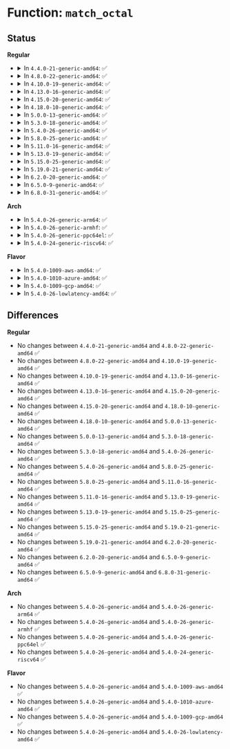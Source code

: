 # Function: <code>match_octal</code>

## Status
<b>Regular</b>
<ul>
<li>
<details>
<summary>In <code>4.4.0-21-generic-amd64</code>: ✅</summary>

```c
int match_octal(substring_t * s, int * result)
```

```json
{
  "name": "match_octal",
  "collision_type": "Unique Global",
  "inline_type": "No",
  "funcs": [
    {
      "addr": 18446744071583007968,
      "name": "match_octal",
      "external": true,
      "loc": "lib/parser.c:178",
      "file": "lib/parser.c",
      "inline": "seen, unknown",
      "caller_inline": [],
      "caller_func": [
        "fs/devpts/inode.c:parse_mount_options",
        "fs/devpts/inode.c:parse_mount_options",
        "fs/ramfs/inode.c:ramfs_fill_super",
        "fs/fat/inode.c:parse_options",
        "fs/fat/inode.c:parse_options",
        "fs/fat/inode.c:parse_options",
        "fs/fat/inode.c:parse_options",
        "fs/fuse/inode.c:fuse_fill_super",
        "fs/debugfs/inode.c:debugfs_parse_options",
        "fs/tracefs/inode.c:tracefs_parse_options"
      ]
    }
  ],
  "symbols": [
    {
      "addr": 18446744071583007968,
      "name": "match_octal",
      "section": ".text",
      "bind": "STB_GLOBAL",
      "size": 16
    }
  ]
}
```
</details>
</li>
<li>
<details>
<summary>In <code>4.8.0-22-generic-amd64</code>: ✅</summary>

```c
int match_octal(substring_t * s, int * result)
```

```json
{
  "name": "match_octal",
  "collision_type": "Unique Global",
  "inline_type": "No",
  "funcs": [
    {
      "addr": 18446744071583298432,
      "name": "match_octal",
      "external": true,
      "loc": "lib/parser.c:178",
      "file": "lib/parser.c",
      "inline": "seen, unknown",
      "caller_inline": [],
      "caller_func": [
        "fs/devpts/inode.c:parse_mount_options",
        "fs/devpts/inode.c:parse_mount_options",
        "fs/ramfs/inode.c:ramfs_fill_super",
        "fs/fat/inode.c:parse_options",
        "fs/fat/inode.c:parse_options",
        "fs/fat/inode.c:parse_options",
        "fs/fat/inode.c:parse_options",
        "fs/fuse/inode.c:fuse_fill_super",
        "fs/debugfs/inode.c:debugfs_parse_options",
        "fs/tracefs/inode.c:tracefs_parse_options"
      ]
    }
  ],
  "symbols": [
    {
      "addr": 18446744071583298432,
      "name": "match_octal",
      "section": ".text",
      "bind": "STB_GLOBAL",
      "size": 16
    }
  ]
}
```
</details>
</li>
<li>
<details>
<summary>In <code>4.10.0-19-generic-amd64</code>: ✅</summary>

```c
int match_octal(substring_t * s, int * result)
```

```json
{
  "name": "match_octal",
  "collision_type": "Unique Global",
  "inline_type": "No",
  "funcs": [
    {
      "addr": 18446744071583417296,
      "name": "match_octal",
      "external": true,
      "loc": "lib/parser.c:225",
      "file": "lib/parser.c",
      "inline": "seen, unknown",
      "caller_inline": [],
      "caller_func": [
        "kernel/bpf/inode.c:bpf_fill_super",
        "fs/devpts/inode.c:parse_mount_options",
        "fs/devpts/inode.c:parse_mount_options",
        "fs/ramfs/inode.c:ramfs_fill_super",
        "fs/fat/inode.c:parse_options",
        "fs/fat/inode.c:parse_options",
        "fs/fat/inode.c:parse_options",
        "fs/fat/inode.c:parse_options",
        "fs/fuse/inode.c:fuse_fill_super",
        "fs/debugfs/inode.c:debugfs_parse_options",
        "fs/tracefs/inode.c:tracefs_parse_options"
      ]
    }
  ],
  "symbols": [
    {
      "addr": 18446744071583417296,
      "name": "match_octal",
      "section": ".text",
      "bind": "STB_GLOBAL",
      "size": 16
    }
  ]
}
```
</details>
</li>
<li>
<details>
<summary>In <code>4.13.0-16-generic-amd64</code>: ✅</summary>

```c
int match_octal(substring_t * s, int * result)
```

```json
{
  "name": "match_octal",
  "collision_type": "Unique Global",
  "inline_type": "No",
  "funcs": [
    {
      "addr": 18446744071583439008,
      "name": "match_octal",
      "external": true,
      "loc": "lib/parser.c:225",
      "file": "lib/parser.c",
      "inline": "seen, unknown",
      "caller_inline": [],
      "caller_func": [
        "kernel/bpf/inode.c:bpf_fill_super",
        "fs/devpts/inode.c:parse_mount_options",
        "fs/devpts/inode.c:parse_mount_options",
        "fs/ramfs/inode.c:ramfs_fill_super",
        "fs/fat/inode.c:parse_options",
        "fs/fat/inode.c:parse_options",
        "fs/fat/inode.c:parse_options",
        "fs/fat/inode.c:parse_options",
        "fs/fuse/inode.c:fuse_fill_super",
        "fs/debugfs/inode.c:debugfs_parse_options",
        "fs/tracefs/inode.c:tracefs_parse_options"
      ]
    }
  ],
  "symbols": [
    {
      "addr": 18446744071583439008,
      "name": "match_octal",
      "section": ".text",
      "bind": "STB_GLOBAL",
      "size": 16
    }
  ]
}
```
</details>
</li>
<li>
<details>
<summary>In <code>4.15.0-20-generic-amd64</code>: ✅</summary>

```c
int match_octal(substring_t * s, int * result)
```

```json
{
  "name": "match_octal",
  "collision_type": "Unique Global",
  "inline_type": "No",
  "funcs": [
    {
      "addr": 18446744071583618976,
      "name": "match_octal",
      "external": true,
      "loc": "lib/parser.c:225",
      "file": "lib/parser.c",
      "inline": "seen, unknown",
      "caller_inline": [],
      "caller_func": [
        "kernel/bpf/inode.c:bpf_fill_super",
        "fs/devpts/inode.c:parse_mount_options",
        "fs/devpts/inode.c:parse_mount_options",
        "fs/ramfs/inode.c:ramfs_fill_super",
        "fs/fat/inode.c:parse_options",
        "fs/fat/inode.c:parse_options",
        "fs/fat/inode.c:parse_options",
        "fs/fat/inode.c:parse_options",
        "fs/fuse/inode.c:fuse_fill_super",
        "fs/debugfs/inode.c:debugfs_parse_options",
        "fs/tracefs/inode.c:tracefs_parse_options"
      ]
    }
  ],
  "symbols": [
    {
      "addr": 18446744071583618976,
      "name": "match_octal",
      "section": ".text",
      "bind": "STB_GLOBAL",
      "size": 16
    }
  ]
}
```
</details>
</li>
<li>
<details>
<summary>In <code>4.18.0-10-generic-amd64</code>: ✅</summary>

```c
int match_octal(substring_t * s, int * result)
```

```json
{
  "name": "match_octal",
  "collision_type": "Unique Global",
  "inline_type": "No",
  "funcs": [
    {
      "addr": 18446744071583835392,
      "name": "match_octal",
      "external": true,
      "loc": "lib/parser.c:225",
      "file": "lib/parser.c",
      "inline": "seen, unknown",
      "caller_inline": [],
      "caller_func": [
        "kernel/bpf/inode.c:bpf_fill_super",
        "fs/devpts/inode.c:parse_mount_options",
        "fs/devpts/inode.c:parse_mount_options",
        "fs/ramfs/inode.c:ramfs_fill_super",
        "fs/fat/inode.c:parse_options",
        "fs/fat/inode.c:parse_options",
        "fs/fat/inode.c:parse_options",
        "fs/fat/inode.c:parse_options",
        "fs/fuse/inode.c:fuse_fill_super",
        "fs/debugfs/inode.c:debugfs_parse_options",
        "fs/tracefs/inode.c:tracefs_parse_options"
      ]
    }
  ],
  "symbols": [
    {
      "addr": 18446744071583835392,
      "name": "match_octal",
      "section": ".text",
      "bind": "STB_GLOBAL",
      "size": 23
    }
  ]
}
```
</details>
</li>
<li>
<details>
<summary>In <code>5.0.0-13-generic-amd64</code>: ✅</summary>

```c
int match_octal(substring_t * s, int * result)
```

```json
{
  "name": "match_octal",
  "collision_type": "Unique Global",
  "inline_type": "No",
  "funcs": [
    {
      "addr": 18446744071583919040,
      "name": "match_octal",
      "external": true,
      "loc": "lib/parser.c:219",
      "file": "lib/parser.c",
      "inline": "seen, unknown",
      "caller_inline": [],
      "caller_func": [
        "kernel/bpf/inode.c:bpf_fill_super",
        "fs/devpts/inode.c:parse_mount_options",
        "fs/devpts/inode.c:parse_mount_options",
        "fs/ramfs/inode.c:ramfs_fill_super",
        "fs/fat/inode.c:parse_options",
        "fs/fat/inode.c:parse_options",
        "fs/fat/inode.c:parse_options",
        "fs/fat/inode.c:parse_options",
        "fs/fuse/inode.c:fuse_fill_super",
        "fs/debugfs/inode.c:debugfs_parse_options",
        "fs/tracefs/inode.c:tracefs_parse_options"
      ]
    }
  ],
  "symbols": [
    {
      "addr": 18446744071583919040,
      "name": "match_octal",
      "section": ".text",
      "bind": "STB_GLOBAL",
      "size": 26
    }
  ]
}
```
</details>
</li>
<li>
<details>
<summary>In <code>5.3.0-18-generic-amd64</code>: ✅</summary>

```c
int match_octal(substring_t * s, int * result)
```

```json
{
  "name": "match_octal",
  "collision_type": "Unique Global",
  "inline_type": "No",
  "funcs": [
    {
      "addr": 18446744071584098816,
      "name": "match_octal",
      "external": true,
      "loc": "lib/parser.c:217",
      "file": "lib/parser.c",
      "inline": "seen, unknown",
      "caller_inline": [],
      "caller_func": [
        "kernel/bpf/inode.c:bpf_fill_super",
        "fs/devpts/inode.c:parse_mount_options",
        "fs/devpts/inode.c:parse_mount_options",
        "fs/ramfs/inode.c:ramfs_fill_super",
        "fs/fat/inode.c:parse_options",
        "fs/fat/inode.c:parse_options",
        "fs/fat/inode.c:parse_options",
        "fs/fat/inode.c:parse_options",
        "fs/fuse/inode.c:fuse_fill_super",
        "fs/debugfs/inode.c:debugfs_parse_options",
        "fs/tracefs/inode.c:tracefs_parse_options"
      ]
    }
  ],
  "symbols": [
    {
      "addr": 18446744071584098816,
      "name": "match_octal",
      "section": ".text",
      "bind": "STB_GLOBAL",
      "size": 26
    }
  ]
}
```
</details>
</li>
<li>
<details>
<summary>In <code>5.4.0-26-generic-amd64</code>: ✅</summary>

```c
int match_octal(substring_t * s, int * result)
```

```json
{
  "name": "match_octal",
  "collision_type": "Unique Global",
  "inline_type": "No",
  "funcs": [
    {
      "addr": 18446744071584221600,
      "name": "match_octal",
      "external": true,
      "loc": "lib/parser.c:217",
      "file": "lib/parser.c",
      "inline": "seen, unknown",
      "caller_inline": [],
      "caller_func": [
        "fs/devpts/inode.c:parse_mount_options",
        "fs/devpts/inode.c:parse_mount_options",
        "fs/fat/inode.c:parse_options",
        "fs/fat/inode.c:parse_options",
        "fs/fat/inode.c:parse_options",
        "fs/fat/inode.c:parse_options",
        "fs/debugfs/inode.c:debugfs_parse_options",
        "fs/tracefs/inode.c:tracefs_parse_options"
      ]
    }
  ],
  "symbols": [
    {
      "addr": 18446744071584221600,
      "name": "match_octal",
      "section": ".text",
      "bind": "STB_GLOBAL",
      "size": 26
    }
  ]
}
```
</details>
</li>
<li>
<details>
<summary>In <code>5.8.0-25-generic-amd64</code>: ✅</summary>

```c
int match_octal(substring_t * s, int * result)
```

```json
{
  "name": "match_octal",
  "collision_type": "Unique Global",
  "inline_type": "No",
  "funcs": [
    {
      "addr": 18446744071584627696,
      "name": "match_octal",
      "external": true,
      "loc": "lib/parser.c:217",
      "file": "lib/parser.c",
      "inline": "seen, unknown",
      "caller_inline": [],
      "caller_func": [
        "fs/devpts/inode.c:parse_mount_options",
        "fs/devpts/inode.c:parse_mount_options",
        "fs/fat/inode.c:parse_options",
        "fs/fat/inode.c:parse_options",
        "fs/fat/inode.c:parse_options",
        "fs/fat/inode.c:parse_options",
        "fs/debugfs/inode.c:debugfs_parse_options",
        "fs/tracefs/inode.c:tracefs_parse_options"
      ]
    }
  ],
  "symbols": [
    {
      "addr": 18446744071584627696,
      "name": "match_octal",
      "section": ".text",
      "bind": "STB_GLOBAL",
      "size": 16
    }
  ]
}
```
</details>
</li>
<li>
<details>
<summary>In <code>5.11.0-16-generic-amd64</code>: ✅</summary>

```c
int match_octal(substring_t * s, int * result)
```

```json
{
  "name": "match_octal",
  "collision_type": "Unique Global",
  "inline_type": "No",
  "funcs": [
    {
      "addr": 18446744071584746096,
      "name": "match_octal",
      "external": true,
      "loc": "lib/parser.c:217",
      "file": "lib/parser.c",
      "inline": "seen, unknown",
      "caller_inline": [],
      "caller_func": [
        "fs/devpts/inode.c:parse_mount_options",
        "fs/devpts/inode.c:parse_mount_options",
        "fs/fat/inode.c:parse_options",
        "fs/fat/inode.c:parse_options",
        "fs/fat/inode.c:parse_options",
        "fs/fat/inode.c:parse_options",
        "fs/debugfs/inode.c:debugfs_parse_options",
        "fs/tracefs/inode.c:tracefs_parse_options"
      ]
    }
  ],
  "symbols": [
    {
      "addr": 18446744071584746096,
      "name": "match_octal",
      "section": ".text",
      "bind": "STB_GLOBAL",
      "size": 16
    }
  ]
}
```
</details>
</li>
<li>
<details>
<summary>In <code>5.13.0-19-generic-amd64</code>: ✅</summary>

```c
int match_octal(substring_t * s, int * result)
```

```json
{
  "name": "match_octal",
  "collision_type": "Unique Global",
  "inline_type": "No",
  "funcs": [
    {
      "addr": 18446744071584774336,
      "name": "match_octal",
      "external": true,
      "loc": "lib/parser.c:247",
      "file": "lib/parser.c",
      "inline": "seen, unknown",
      "caller_inline": [],
      "caller_func": [
        "fs/devpts/inode.c:parse_mount_options",
        "fs/devpts/inode.c:parse_mount_options",
        "fs/fat/inode.c:parse_options",
        "fs/fat/inode.c:parse_options",
        "fs/fat/inode.c:parse_options",
        "fs/fat/inode.c:parse_options",
        "fs/debugfs/inode.c:debugfs_parse_options",
        "fs/tracefs/inode.c:tracefs_parse_options"
      ]
    }
  ],
  "symbols": [
    {
      "addr": 18446744071584774336,
      "name": "match_octal",
      "section": ".text",
      "bind": "STB_GLOBAL",
      "size": 16
    }
  ]
}
```
</details>
</li>
<li>
<details>
<summary>In <code>5.15.0-25-generic-amd64</code>: ✅</summary>

```c
int match_octal(substring_t * s, int * result)
```

```json
{
  "name": "match_octal",
  "collision_type": "Unique Global",
  "inline_type": "No",
  "funcs": [
    {
      "addr": 18446744071585204224,
      "name": "match_octal",
      "external": true,
      "loc": "lib/parser.c:248",
      "file": "lib/parser.c",
      "inline": "seen, unknown",
      "caller_inline": [],
      "caller_func": [
        "fs/devpts/inode.c:parse_mount_options",
        "fs/devpts/inode.c:parse_mount_options",
        "fs/fat/inode.c:parse_options",
        "fs/fat/inode.c:parse_options",
        "fs/fat/inode.c:parse_options",
        "fs/fat/inode.c:parse_options",
        "fs/debugfs/inode.c:debugfs_parse_options",
        "fs/tracefs/inode.c:tracefs_parse_options"
      ]
    }
  ],
  "symbols": [
    {
      "addr": 18446744071585204224,
      "name": "match_octal",
      "section": ".text",
      "bind": "STB_GLOBAL",
      "size": 16
    }
  ]
}
```
</details>
</li>
<li>
<details>
<summary>In <code>5.19.0-21-generic-amd64</code>: ✅</summary>

```c
int match_octal(substring_t * s, int * result)
```

```json
{
  "name": "match_octal",
  "collision_type": "Unique Global",
  "inline_type": "No",
  "funcs": [
    {
      "addr": 18446744071586041040,
      "name": "match_octal",
      "external": true,
      "loc": "lib/parser.c:248",
      "file": "lib/parser.c",
      "inline": "seen, unknown",
      "caller_inline": [],
      "caller_func": [
        "fs/devpts/inode.c:parse_mount_options",
        "fs/devpts/inode.c:parse_mount_options",
        "fs/fat/inode.c:parse_options",
        "fs/fat/inode.c:parse_options",
        "fs/fat/inode.c:parse_options",
        "fs/fat/inode.c:parse_options",
        "fs/debugfs/inode.c:debugfs_parse_options",
        "fs/tracefs/inode.c:tracefs_parse_options"
      ]
    }
  ],
  "symbols": [
    {
      "addr": 18446744071586041040,
      "name": "match_octal",
      "section": ".text",
      "bind": "STB_GLOBAL",
      "size": 26
    }
  ]
}
```
</details>
</li>
<li>
<details>
<summary>In <code>6.2.0-20-generic-amd64</code>: ✅</summary>

```c
int match_octal(substring_t * s, int * result)
```

```json
{
  "name": "match_octal",
  "collision_type": "Unique Global",
  "inline_type": "No",
  "funcs": [
    {
      "addr": 18446744071587023200,
      "name": "match_octal",
      "external": true,
      "loc": "lib/parser.c:249",
      "file": "lib/parser.c",
      "inline": "seen, unknown",
      "caller_inline": [],
      "caller_func": [
        "fs/devpts/inode.c:parse_mount_options",
        "fs/devpts/inode.c:parse_mount_options",
        "fs/fat/inode.c:parse_options",
        "fs/fat/inode.c:parse_options",
        "fs/fat/inode.c:parse_options",
        "fs/fat/inode.c:parse_options",
        "fs/debugfs/inode.c:debugfs_parse_options",
        "fs/tracefs/inode.c:tracefs_parse_options"
      ]
    }
  ],
  "symbols": [
    {
      "addr": 18446744071587023200,
      "name": "match_octal",
      "section": ".text",
      "bind": "STB_GLOBAL",
      "size": 26
    }
  ]
}
```
</details>
</li>
<li>
<details>
<summary>In <code>6.5.0-9-generic-amd64</code>: ✅</summary>

```c
int match_octal(substring_t * s, int * result)
```

```json
{
  "name": "match_octal",
  "collision_type": "Unique Global",
  "inline_type": "No",
  "funcs": [
    {
      "addr": 18446744071587278192,
      "name": "match_octal",
      "external": true,
      "loc": "lib/parser.c:249",
      "file": "lib/parser.c",
      "inline": "seen, unknown",
      "caller_inline": [],
      "caller_func": [
        "fs/devpts/inode.c:parse_mount_options",
        "fs/devpts/inode.c:parse_mount_options",
        "fs/fat/inode.c:parse_options",
        "fs/fat/inode.c:parse_options",
        "fs/fat/inode.c:parse_options",
        "fs/fat/inode.c:parse_options",
        "fs/debugfs/inode.c:debugfs_parse_options",
        "fs/tracefs/inode.c:tracefs_parse_options"
      ]
    }
  ],
  "symbols": [
    {
      "addr": 18446744071587278192,
      "name": "match_octal",
      "section": ".text",
      "bind": "STB_GLOBAL",
      "size": 26
    }
  ]
}
```
</details>
</li>
<li>
<details>
<summary>In <code>6.8.0-31-generic-amd64</code>: ✅</summary>

```c
int match_octal(substring_t * s, int * result)
```

```json
{
  "name": "match_octal",
  "collision_type": "Unique Global",
  "inline_type": "No",
  "funcs": [
    {
      "addr": 18446744071587566928,
      "name": "match_octal",
      "external": true,
      "loc": "lib/parser.c:249",
      "file": "lib/parser.c",
      "inline": "seen, unknown",
      "caller_inline": [],
      "caller_func": [
        "fs/devpts/inode.c:parse_mount_options",
        "fs/devpts/inode.c:parse_mount_options",
        "fs/fat/inode.c:parse_options",
        "fs/fat/inode.c:parse_options",
        "fs/fat/inode.c:parse_options",
        "fs/fat/inode.c:parse_options",
        "fs/debugfs/inode.c:debugfs_parse_options",
        "fs/tracefs/inode.c:tracefs_parse_options"
      ]
    }
  ],
  "symbols": [
    {
      "addr": 18446744071587566928,
      "name": "match_octal",
      "section": ".text",
      "bind": "STB_GLOBAL",
      "size": 26
    }
  ]
}
```
</details>
</li>
</ul>
<b>Arch</b>
<ul>
<li>
<details>
<summary>In <code>5.4.0-26-generic-arm64</code>: ✅</summary>

```c
int match_octal(substring_t * s, int * result)
```

```json
{
  "name": "match_octal",
  "collision_type": "Unique Global",
  "inline_type": "No",
  "funcs": [
    {
      "addr": 18446603336496094936,
      "name": "match_octal",
      "external": true,
      "loc": "lib/parser.c:217",
      "file": "lib/parser.c",
      "inline": "seen, unknown",
      "caller_inline": [],
      "caller_func": [
        "fs/devpts/inode.c:parse_mount_options",
        "fs/devpts/inode.c:parse_mount_options",
        "fs/fat/inode.c:parse_options",
        "fs/fat/inode.c:parse_options",
        "fs/fat/inode.c:parse_options",
        "fs/fat/inode.c:parse_options",
        "fs/debugfs/inode.c:debugfs_parse_options",
        "fs/tracefs/inode.c:tracefs_parse_options"
      ]
    }
  ],
  "symbols": [
    {
      "addr": 18446603336496094936,
      "name": "match_octal",
      "section": ".text",
      "bind": "STB_GLOBAL",
      "size": 32
    }
  ]
}
```
</details>
</li>
<li>
<details>
<summary>In <code>5.4.0-26-generic-armhf</code>: ✅</summary>

```c
int match_octal(substring_t * s, int * result)
```

```json
{
  "name": "match_octal",
  "collision_type": "Unique Global",
  "inline_type": "No",
  "funcs": [
    {
      "addr": 3229421980,
      "name": "match_octal",
      "external": true,
      "loc": "lib/parser.c:217",
      "file": "lib/parser.c",
      "inline": "seen, unknown",
      "caller_inline": [],
      "caller_func": [
        "fs/devpts/inode.c:parse_mount_options",
        "fs/devpts/inode.c:parse_mount_options",
        "fs/fat/inode.c:parse_options",
        "fs/fat/inode.c:parse_options",
        "fs/fat/inode.c:parse_options",
        "fs/fat/inode.c:parse_options",
        "fs/debugfs/inode.c:debugfs_parse_options",
        "fs/tracefs/inode.c:tracefs_parse_options"
      ]
    }
  ],
  "symbols": [
    {
      "addr": 3229421980,
      "name": "match_octal",
      "section": ".text",
      "bind": "STB_GLOBAL",
      "size": 24
    }
  ]
}
```
</details>
</li>
<li>
<details>
<summary>In <code>5.4.0-26-generic-ppc64el</code>: ✅</summary>

```c
int match_octal(substring_t * s, int * result)
```

```json
{
  "name": "match_octal",
  "collision_type": "Unique Global",
  "inline_type": "No",
  "funcs": [
    {
      "addr": 13835058055290338464,
      "name": "match_octal",
      "external": true,
      "loc": "lib/parser.c:217",
      "file": "lib/parser.c",
      "inline": "seen, unknown",
      "caller_inline": [],
      "caller_func": [
        "fs/devpts/inode.c:parse_mount_options",
        "fs/devpts/inode.c:parse_mount_options",
        "fs/fat/inode.c:parse_options",
        "fs/fat/inode.c:parse_options",
        "fs/fat/inode.c:parse_options",
        "fs/fat/inode.c:parse_options",
        "fs/debugfs/inode.c:debugfs_parse_options",
        "fs/tracefs/inode.c:tracefs_parse_options"
      ]
    }
  ],
  "symbols": [
    {
      "addr": 13835058055290338464,
      "name": "match_octal",
      "section": ".text",
      "bind": "STB_GLOBAL",
      "size": 28
    }
  ]
}
```
</details>
</li>
<li>
<details>
<summary>In <code>5.4.0-24-generic-riscv64</code>: ✅</summary>

```c
int match_octal(substring_t * s, int * result)
```

```json
{
  "name": "match_octal",
  "collision_type": "Unique Global",
  "inline_type": "No",
  "funcs": [
    {
      "addr": 18446743936275163582,
      "name": "match_octal",
      "external": true,
      "loc": "lib/parser.c:217",
      "file": "lib/parser.c",
      "inline": "seen, unknown",
      "caller_inline": [],
      "caller_func": [
        "fs/devpts/inode.c:parse_mount_options",
        "fs/devpts/inode.c:parse_mount_options",
        "fs/fat/inode.c:parse_options",
        "fs/fat/inode.c:parse_options",
        "fs/fat/inode.c:parse_options",
        "fs/fat/inode.c:parse_options",
        "fs/debugfs/inode.c:debugfs_parse_options",
        "fs/tracefs/inode.c:tracefs_parse_options"
      ]
    }
  ],
  "symbols": [
    {
      "addr": 18446743936275163582,
      "name": "match_octal",
      "section": ".text",
      "bind": "STB_GLOBAL",
      "size": 34
    }
  ]
}
```
</details>
</li>
</ul>
<b>Flavor</b>
<ul>
<li>
<details>
<summary>In <code>5.4.0-1009-aws-amd64</code>: ✅</summary>

```c
int match_octal(substring_t * s, int * result)
```

```json
{
  "name": "match_octal",
  "collision_type": "Unique Global",
  "inline_type": "No",
  "funcs": [
    {
      "addr": 18446744071584190336,
      "name": "match_octal",
      "external": true,
      "loc": "lib/parser.c:217",
      "file": "lib/parser.c",
      "inline": "seen, unknown",
      "caller_inline": [],
      "caller_func": [
        "fs/devpts/inode.c:parse_mount_options",
        "fs/devpts/inode.c:parse_mount_options",
        "fs/fat/inode.c:parse_options",
        "fs/fat/inode.c:parse_options",
        "fs/fat/inode.c:parse_options",
        "fs/fat/inode.c:parse_options",
        "fs/debugfs/inode.c:debugfs_parse_options",
        "fs/tracefs/inode.c:tracefs_parse_options"
      ]
    }
  ],
  "symbols": [
    {
      "addr": 18446744071584190336,
      "name": "match_octal",
      "section": ".text",
      "bind": "STB_GLOBAL",
      "size": 26
    }
  ]
}
```
</details>
</li>
<li>
<details>
<summary>In <code>5.4.0-1010-azure-amd64</code>: ✅</summary>

```c
int match_octal(substring_t * s, int * result)
```

```json
{
  "name": "match_octal",
  "collision_type": "Unique Global",
  "inline_type": "No",
  "funcs": [
    {
      "addr": 18446744071584125568,
      "name": "match_octal",
      "external": true,
      "loc": "lib/parser.c:217",
      "file": "lib/parser.c",
      "inline": "seen, unknown",
      "caller_inline": [],
      "caller_func": [
        "fs/devpts/inode.c:parse_mount_options",
        "fs/devpts/inode.c:parse_mount_options",
        "fs/fat/inode.c:parse_options",
        "fs/fat/inode.c:parse_options",
        "fs/fat/inode.c:parse_options",
        "fs/fat/inode.c:parse_options",
        "fs/debugfs/inode.c:debugfs_parse_options",
        "fs/tracefs/inode.c:tracefs_parse_options"
      ]
    }
  ],
  "symbols": [
    {
      "addr": 18446744071584125568,
      "name": "match_octal",
      "section": ".text",
      "bind": "STB_GLOBAL",
      "size": 26
    }
  ]
}
```
</details>
</li>
<li>
<details>
<summary>In <code>5.4.0-1009-gcp-amd64</code>: ✅</summary>

```c
int match_octal(substring_t * s, int * result)
```

```json
{
  "name": "match_octal",
  "collision_type": "Unique Global",
  "inline_type": "No",
  "funcs": [
    {
      "addr": 18446744071584174096,
      "name": "match_octal",
      "external": true,
      "loc": "lib/parser.c:217",
      "file": "lib/parser.c",
      "inline": "seen, unknown",
      "caller_inline": [],
      "caller_func": [
        "fs/devpts/inode.c:parse_mount_options",
        "fs/devpts/inode.c:parse_mount_options",
        "fs/fat/inode.c:parse_options",
        "fs/fat/inode.c:parse_options",
        "fs/fat/inode.c:parse_options",
        "fs/fat/inode.c:parse_options",
        "fs/debugfs/inode.c:debugfs_parse_options",
        "fs/tracefs/inode.c:tracefs_parse_options"
      ]
    }
  ],
  "symbols": [
    {
      "addr": 18446744071584174096,
      "name": "match_octal",
      "section": ".text",
      "bind": "STB_GLOBAL",
      "size": 26
    }
  ]
}
```
</details>
</li>
<li>
<details>
<summary>In <code>5.4.0-26-lowlatency-amd64</code>: ✅</summary>

```c
int match_octal(substring_t * s, int * result)
```

```json
{
  "name": "match_octal",
  "collision_type": "Unique Global",
  "inline_type": "No",
  "funcs": [
    {
      "addr": 18446744071584278400,
      "name": "match_octal",
      "external": true,
      "loc": "lib/parser.c:217",
      "file": "lib/parser.c",
      "inline": "seen, unknown",
      "caller_inline": [],
      "caller_func": [
        "fs/devpts/inode.c:parse_mount_options",
        "fs/devpts/inode.c:parse_mount_options",
        "fs/fat/inode.c:parse_options",
        "fs/fat/inode.c:parse_options",
        "fs/fat/inode.c:parse_options",
        "fs/fat/inode.c:parse_options",
        "fs/debugfs/inode.c:debugfs_parse_options",
        "fs/tracefs/inode.c:tracefs_parse_options"
      ]
    }
  ],
  "symbols": [
    {
      "addr": 18446744071584278400,
      "name": "match_octal",
      "section": ".text",
      "bind": "STB_GLOBAL",
      "size": 26
    }
  ]
}
```
</details>
</li>
</ul>

## Differences
<b>Regular</b>
<ul>
<li>
No changes between <code>4.4.0-21-generic-amd64</code> and <code>4.8.0-22-generic-amd64</code> ✅
</li>
<li>
No changes between <code>4.8.0-22-generic-amd64</code> and <code>4.10.0-19-generic-amd64</code> ✅
</li>
<li>
No changes between <code>4.10.0-19-generic-amd64</code> and <code>4.13.0-16-generic-amd64</code> ✅
</li>
<li>
No changes between <code>4.13.0-16-generic-amd64</code> and <code>4.15.0-20-generic-amd64</code> ✅
</li>
<li>
No changes between <code>4.15.0-20-generic-amd64</code> and <code>4.18.0-10-generic-amd64</code> ✅
</li>
<li>
No changes between <code>4.18.0-10-generic-amd64</code> and <code>5.0.0-13-generic-amd64</code> ✅
</li>
<li>
No changes between <code>5.0.0-13-generic-amd64</code> and <code>5.3.0-18-generic-amd64</code> ✅
</li>
<li>
No changes between <code>5.3.0-18-generic-amd64</code> and <code>5.4.0-26-generic-amd64</code> ✅
</li>
<li>
No changes between <code>5.4.0-26-generic-amd64</code> and <code>5.8.0-25-generic-amd64</code> ✅
</li>
<li>
No changes between <code>5.8.0-25-generic-amd64</code> and <code>5.11.0-16-generic-amd64</code> ✅
</li>
<li>
No changes between <code>5.11.0-16-generic-amd64</code> and <code>5.13.0-19-generic-amd64</code> ✅
</li>
<li>
No changes between <code>5.13.0-19-generic-amd64</code> and <code>5.15.0-25-generic-amd64</code> ✅
</li>
<li>
No changes between <code>5.15.0-25-generic-amd64</code> and <code>5.19.0-21-generic-amd64</code> ✅
</li>
<li>
No changes between <code>5.19.0-21-generic-amd64</code> and <code>6.2.0-20-generic-amd64</code> ✅
</li>
<li>
No changes between <code>6.2.0-20-generic-amd64</code> and <code>6.5.0-9-generic-amd64</code> ✅
</li>
<li>
No changes between <code>6.5.0-9-generic-amd64</code> and <code>6.8.0-31-generic-amd64</code> ✅
</li>
</ul>
<b>Arch</b>
<ul>
<li>
No changes between <code>5.4.0-26-generic-amd64</code> and <code>5.4.0-26-generic-arm64</code> ✅
</li>
<li>
No changes between <code>5.4.0-26-generic-amd64</code> and <code>5.4.0-26-generic-armhf</code> ✅
</li>
<li>
No changes between <code>5.4.0-26-generic-amd64</code> and <code>5.4.0-26-generic-ppc64el</code> ✅
</li>
<li>
No changes between <code>5.4.0-26-generic-amd64</code> and <code>5.4.0-24-generic-riscv64</code> ✅
</li>
</ul>
<b>Flavor</b>
<ul>
<li>
No changes between <code>5.4.0-26-generic-amd64</code> and <code>5.4.0-1009-aws-amd64</code> ✅
</li>
<li>
No changes between <code>5.4.0-26-generic-amd64</code> and <code>5.4.0-1010-azure-amd64</code> ✅
</li>
<li>
No changes between <code>5.4.0-26-generic-amd64</code> and <code>5.4.0-1009-gcp-amd64</code> ✅
</li>
<li>
No changes between <code>5.4.0-26-generic-amd64</code> and <code>5.4.0-26-lowlatency-amd64</code> ✅
</li>
</ul>
